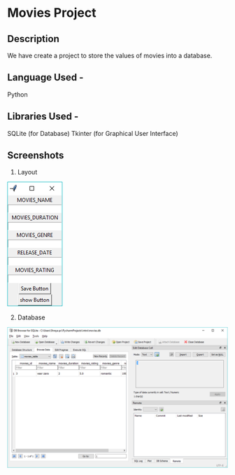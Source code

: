 # Movies Project

## Description
We have create a project to store the values of movies into a database.

## Language Used -
Python

## Libraries Used - 
SQLite (for Database)
Tkinter (for Graphical User Interface)

## Screenshots 

1. Layout

![alt layout](https://github.com/shreyamandolia/movies_database/blob/master/screenshot1.png)

2. Database

![alt database](https://github.com/shreyamandolia/movies_database/blob/master/screenshot2.png)
